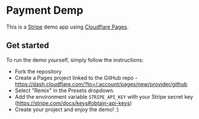 # Payment Demp

This is a [Stripe](https://stripe.com/) demo app using [Cloudflare Pages](https://pages.dev).

## Get started

To run the demo yourself, simply follow the instructions:

* Fork the repository
* Create a Pages project linked to the GitHub repo - https://dash.cloudflare.com/?to=/:account/pages/new/provider/github
* Select "Remix" in the Presets dropdown.
* Add the environment variable `STRIPE_API_KEY` with your Stripe secret key (https://stripe.com/docs/keys#obtain-api-keys)
* Create your project and enjoy the demo! :)
